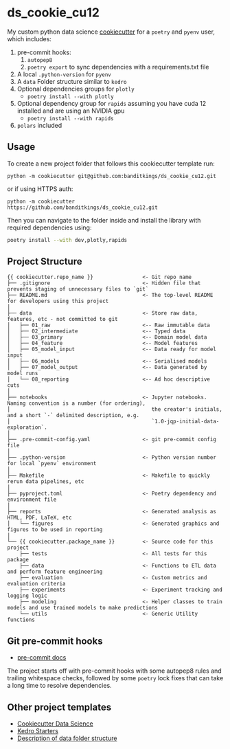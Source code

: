 # ds_cookie_cu12

My custom python data science [cookiecutter](https://cookiecutter.readthedocs.io/en/stable/) for a `poetry` and `pyenv` user, which includes:

1. pre-commit hooks:
   1. `autopep8`
   2. `poetry export` to sync dependencies with a requirements.txt file
2. A local `.python-version` for `pyenv`
3. A `data` Folder structure similar to `kedro`
4. Optional dependencies groups for `plotly`
   * `poetry install --with plotly`
5. Optional dependency group for `rapids` assuming you have cuda 12 installed and are using an NVIDIA gpu
   * `poetry install --with rapids`
6. `polars` included

## Usage

To create a new project folder that follows this cookiecutter template run:  

```
python -m cookiecutter git@github.com:banditkings/ds_cookie_cu12.git
```

or if using HTTPS auth:

```
python -m cookiecutter https://github.com/banditkings/ds_cookie_cu12.git
```

Then you can navigate to the folder inside and install the library with required dependencies using:

```bash
poetry install --with dev,plotly,rapids
```

## Project Structure

```
{{ cookiecutter.repo_name }}                <- Git repo name
├── .gitignore                              <- Hidden file that prevents staging of unnecessary files to `git`
├── README.md                               <- The top-level README for developers using this project
│
├── data                                    <- Store raw data, features, etc - not committed to git
│   ├── 01_raw                              <-- Raw immutable data
│   ├── 02_intermediate                     <-- Typed data
│   ├── 03_primary                          <-- Domain model data
│   ├── 04_feature                          <-- Model features
│   ├── 05_model_input                      <-- Data ready for model input
│   ├── 06_models                           <-- Serialised models
│   ├── 07_model_output                     <-- Data generated by model runs
│   └── 08_reporting                        <-- Ad hoc descriptive cuts
│
├── notebooks                               <- Jupyter notebooks. Naming convention is a number (for ordering),
│                                              the creator's initials, and a short `-` delimited description, e.g.
│                                              `1.0-jqp-initial-data-exploration`.
│
├── .pre-commit-config.yaml                 <- git pre-commit config file
│
├── .python-version                         <- Python version number for local `pyenv` environment
│
├── Makefile                                <- Makefile to quickly rerun data pipelines, etc
│
├── pyproject.toml                          <- Poetry dependency and environment file
│
├── reports                                 <- Generated analysis as HTML, PDF, LaTeX, etc
│   └── figures                             <- Generated graphics and figures to be used in reporting
│   
└── {{ cookiecutter.package_name }}         <- Source code for this project
    ├── tests                               <- All tests for this package
    ├── data                                <- Functions to ETL data and perform feature engineering
    ├── evaluation                          <- Custom metrics and evaluation criteria
    ├── experiments                         <- Experiment tracking and logging logic
    ├── modeling                            <- Helper classes to train models and use trained models to make predictions
    └── utils                               <- Generic Utility functions 
```

## Git pre-commit hooks

* [pre-commit docs](https://pre-commit.com/)

The project starts off with pre-commit hooks with some autopep8 rules and trailing whitespace checks, followed by some `poetry` lock fixes that can take a long time to resolve dependencies.

## Other project templates

* [Cookiecutter Data Science](https://drivendata.github.io/cookiecutter-data-science/)
* [Kedro Starters](https://github.com/kedro-org/kedro-starters)
* [Description of data folder structure](https://towardsdatascience.com/the-importance-of-layered-thinking-in-data-engineering-a09f685edc71)
